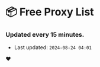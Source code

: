 # :package: Free Proxy List
### Updated every 15 minutes.

- Last updated: `2024-08-24 04:01`

:heart:
